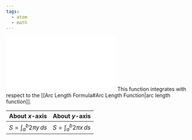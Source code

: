 ```yaml
---
tags:
  - atom
  - math
---
```

![350|center](surfaces-of-revolution.excalidraw.md)
This function integrates with respect to the [[Arc Length Formula#Arc Length Function|arc length function]].

| About $x$-axis                           | About $y$-axis                           |
| ---------------------------------------- | ---------------------------------------- |
| $\displaystyle S = \int_a^b 2\pi y \,ds$ | $\displaystyle S = \int_a^b 2\pi x \,ds$ |